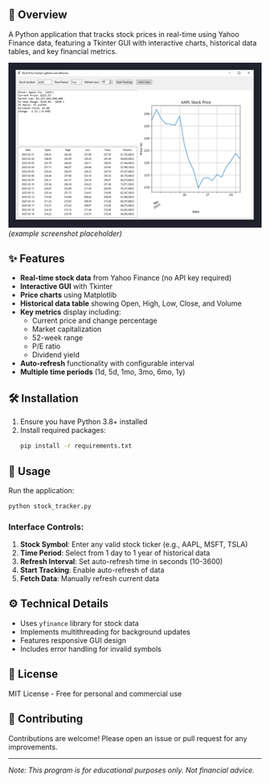 ## 📌 Overview
A Python application that tracks stock prices in real-time using Yahoo Finance data, featuring a Tkinter GUI with interactive charts, historical data tables, and key financial metrics.

![Stock Tracker Screenshot](images/demo.png) *(example screenshot placeholder)*

## ✨ Features
- **Real-time stock data** from Yahoo Finance (no API key required)
- **Interactive GUI** with Tkinter
- **Price charts** using Matplotlib
- **Historical data table** showing Open, High, Low, Close, and Volume
- **Key metrics** display including:
  - Current price and change percentage
  - Market capitalization
  - 52-week range
  - P/E ratio
  - Dividend yield
- **Auto-refresh** functionality with configurable interval
- **Multiple time periods** (1d, 5d, 1mo, 3mo, 6mo, 1y)

## 🛠️ Installation
1. Ensure you have Python 3.8+ installed
2. Install required packages:
   ```bash
   pip install -r requirements.txt
   ```

## 🚀 Usage
Run the application:
```bash
python stock_tracker.py
```

### Interface Controls:
1. **Stock Symbol**: Enter any valid stock ticker (e.g., AAPL, MSFT, TSLA)
2. **Time Period**: Select from 1 day to 1 year of historical data
3. **Refresh Interval**: Set auto-refresh time in seconds (10-3600)
4. **Start Tracking**: Enable auto-refresh of data
5. **Fetch Data**: Manually refresh current data

## ⚙️ Technical Details
- Uses `yfinance` library for stock data
- Implements multithreading for background updates
- Features responsive GUI design
- Includes error handling for invalid symbols

## 📜 License
MIT License - Free for personal and commercial use

## 🤝 Contributing
Contributions are welcome! Please open an issue or pull request for any improvements.

---

*Note: This program is for educational purposes only. Not financial advice.*
